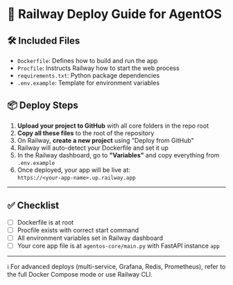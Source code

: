 # 🚀 Railway Deploy Guide for AgentOS

## 🛠️ Included Files
- `Dockerfile`: Defines how to build and run the app
- `Procfile`: Instructs Railway how to start the web process
- `requirements.txt`: Python package dependencies
- `.env.example`: Template for environment variables

## 📦 Deploy Steps

1. **Upload your project to GitHub** with all core folders in the repo root
2. **Copy all these files** to the root of the repository
3. On Railway, **create a new project** using "Deploy from GitHub"
4. Railway will auto-detect your Dockerfile and set it up
5. In the Railway dashboard, go to **"Variables"** and copy everything from `.env.example`
6. Once deployed, your app will be live at:  
   `https://<your-app-name>.up.railway.app`

---

## ✅ Checklist

- [ ] Dockerfile is at root
- [ ] Procfile exists with correct start command
- [ ] All environment variables set in Railway dashboard
- [ ] Your core app file is at `agentos-core/main.py` with FastAPI instance `app`

---

ℹ️ For advanced deploys (multi-service, Grafana, Redis, Prometheus), refer to the full Docker Compose mode or use Railway CLI.